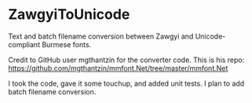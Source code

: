 # ZawgyiToUnicode
Text and batch filename conversion between Zawgyi and Unicode-compliant Burmese fonts.

Credit to GitHub user mgthantzin for the converter code. This is his repo: https://github.com/mgthantzin/mmfont.Net/tree/master/mmfont.Net

I took the code, gave it some touchup, and added unit tests. I plan to add batch filename conversion.
